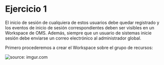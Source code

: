 # Ejercicio 1
El inicio de sesión de cualquiera de estos usuarios debe quedar registrado y los eventos de inicio de sesión correspondientes deben ser visibles en un Workspace de OMS. Además, siempre que un usuario de sistemas inicie sesión debe enviarse un correo electrónico al administrador global.

Primero procederemos a crear el Workspace sobre el grupo de recursos:

<a><img src="https://i.imgur.com/C6mEn9jb.png?1" title="source: imgur.com" /></a>
